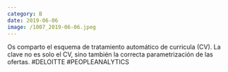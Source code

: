 ```yaml
--- 
category: B 
date: 2019-06-06 
image: /1007_2019-06-06.jpeg 
--- 
```


Os comparto el esquema de tratamiento automático de curricula (CV). La clave no es solo el CV, sino también la correcta parametrización de las ofertas. #DELOITTE #PEOPLEANALYTICS